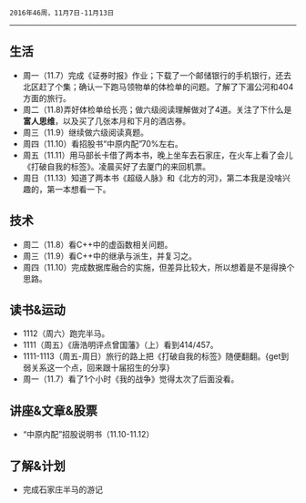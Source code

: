 	2016年46周，11月7日-11月13日
---
##  生活
+ 周一（11.7）完成《证券时报》作业；下载了一个邮储银行的手机银行，还去北区赶了个集；确认一下跑马领物单的体检单的问题。了解了下湄公河和404方面的旅行。
+ 周二（11.8)弄好体检单给长亮；做六级阅读理解做对了4道。关注了下什么是 **富人思维**，以及买了几张本月和下月的酒店券。
+ 周三（11.9）继续做六级阅读真题。
+ 周四（11.10）看招股书“中原内配”70%左右。
+ 周五（11.11）用马部长卡借了两本书，晚上坐车去石家庄，在火车上看了会儿《打破自我的标签》。凌晨买好了去厦门的来回机票。
+ 周日（11.13）知道了两本书《超级人脉》和《北方的河》，第二本我是没啥兴趣的，第一本想看一下。

##  技术
+ 周二（11.8）看C++中的虚函数相关问题。
+ 周三（11.9）看C++中的继承与派生，并复习之。
+ 周四（11.10）完成数据库融合的实施，但差异比较大，所以想着是不是得换个思路。

##  读书&运动
+ 1112（周六）跑完半马。
+ 1111（周五）《唐浩明评点曾国藩》（上）看到414/457。
+ 1111-1113（周五-周日）旅行的路上把《打破自我的标签》随便翻翻。{get到弱关系这一个点，回来跟十届招生的分享}
+ 周一（11.7）看了1个小时《我的战争》觉得太次了后面没看。

##  讲座&文章&股票
+ “中原内配”招股说明书（11.10-11.12）

##  了解&计划
+ 完成石家庄半马的游记